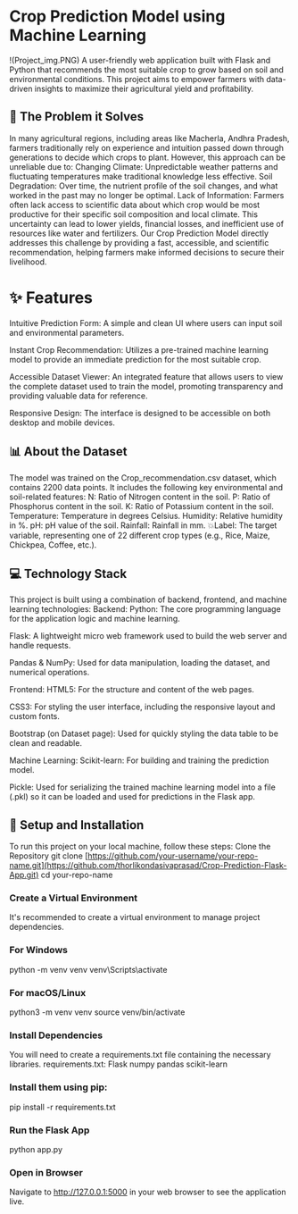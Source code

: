 # Crop Prediction Model using Machine Learning
!(Project_img.PNG)
A user-friendly web application built with Flask and Python that recommends the most suitable crop to grow based on soil and environmental conditions. This project aims to empower farmers with data-driven insights to maximize their agricultural yield and profitability.

## 🌾 The Problem it Solves
In many agricultural regions, including areas like Macherla, Andhra Pradesh, farmers traditionally rely on experience and intuition passed down through generations to decide which crops to plant. However, this approach can be unreliable due to:
Changing Climate: Unpredictable weather patterns and fluctuating temperatures make traditional knowledge less effective.
Soil Degradation: Over time, the nutrient profile of the soil changes, and what worked in the past may no longer be optimal.
Lack of Information: Farmers often lack access to scientific data about which crop would be most productive for their specific soil composition and local climate.
This uncertainty can lead to lower yields, financial losses, and inefficient use of resources like water and fertilizers. Our Crop Prediction Model directly addresses this challenge by providing a fast, accessible, and scientific recommendation, helping farmers make informed decisions to secure their livelihood.

# ✨ Features
Intuitive Prediction Form: A simple and clean UI where users can input soil and environmental parameters.

Instant Crop Recommendation: Utilizes a pre-trained machine learning model to provide an immediate prediction for the most suitable crop.

Accessible Dataset Viewer: An integrated feature that allows users to view the complete dataset used to train the model, promoting transparency and providing valuable data for reference.

Responsive Design: The interface is designed to be accessible on both desktop and mobile devices.

## 📊 About the Dataset
The model was trained on the Crop_recommendation.csv dataset, which contains 2200 data points. It includes the following key environmental and soil-related features:
N: Ratio of Nitrogen content in the soil.
P: Ratio of Phosphorus content in the soil.
K: Ratio of Potassium content in the soil.
Temperature: Temperature in degrees Celsius.
Humidity: Relative humidity in %.
pH: pH value of the soil.
Rainfall: Rainfall in mm.
💥Label: The target variable, representing one of 22 different crop types (e.g., Rice, Maize, Chickpea, Coffee, etc.).

## 💻 Technology Stack
This project is built using a combination of backend, frontend, and machine learning technologies:
Backend:
Python: The core programming language for the application logic and machine learning.

Flask: A lightweight micro web framework used to build the web server and handle requests.

Pandas & NumPy: Used for data manipulation, loading the dataset, and numerical operations.

Frontend:
HTML5: For the structure and content of the web pages.

CSS3: For styling the user interface, including the responsive layout and custom fonts.

Bootstrap (on Dataset page): Used for quickly styling the data table to be clean and readable.

Machine Learning:
Scikit-learn: For building and training the prediction model.

Pickle: Used for serializing the trained machine learning model into a file (.pkl) so it can be loaded and used for predictions in the Flask app.

## 🚀 Setup and Installation

To run this project on your local machine, follow these steps:
Clone the Repository
git clone [https://github.com/your-username/your-repo-name.git](https://github.com/thorlikondasivaprasad/Crop-Prediction-Flask-App.git)
cd your-repo-name


### Create a Virtual Environment
It's recommended to create a virtual environment to manage project dependencies.

### For Windows
python -m venv venv
venv\Scripts\activate

### For macOS/Linux
python3 -m venv venv
source venv/bin/activate

### Install Dependencies
You will need to create a requirements.txt file containing the necessary libraries.
requirements.txt:
Flask
numpy
pandas
scikit-learn

### Install them using pip:
pip install -r requirements.txt

### Run the Flask App
python app.py

### Open in Browser
Navigate to http://127.0.0.1:5000 in your web browser to see the application live.
